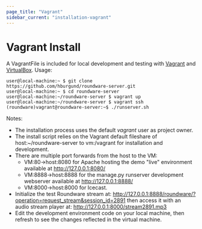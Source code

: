 ```yaml
---
page_title: "Vagrant"
sidebar_current: "installation-vagrant"
---
```


# Vagrant Install

A VagrantFile is included for local development and testing with [Vagrant](http://www.vagrantup.com/) and [VirtualBox](https://www.virtualbox.org/). Usage:

```
user@local-machine:~ $ git clone https://github.com/hburgund/roundware-server.git
user@local-machine:~ $ cd roundware-server
user@local-machine:~/roundware-server $ vagrant up
user@local-machine:~/roundware-server $ vagrant ssh
(roundware)vagrant@roundware-server:~$ ./runserver.sh
```

Notes:

 * The installation process uses the default *vagrant* user as project owner.
 * The install script relies on the Vagrant default fileshare of host:~/roundware-server to vm:/vagrant for installation and development.
 * There are multiple port forwards from the host to the VM:
   * VM:80->host:8080 for Apache hosting the demo "live" environment available at http://127.0.0.1:8080/
   * VM:8888->host:8888 for the manage.py runserver development webserver available at http://127.0.0.1:8888/
   * VM:8000->host:8000 for Icecast.
 * Initialize the test Roundware stream at: http://127.0.0.1:8888/roundware/?operation=request_stream&session_id=2891 then access it with an audio stream player at: http://127.0.0.1:8000/stream2891.mp3
 * Edit the development environment code on your local machine, then refresh to see the changes reflected in the virtual machine.



<!-- <div class="alert alert-info">
	<h3>Gem Install?</h3>
	<p>
		Vagrant 1.0.x had the option to be installed as a
		<a href="http://en.wikipedia.org/wiki/RubyGems">RubyGem</a>. This
		installation method has been removed for installers and packages only.
	</p>
</div> -->
